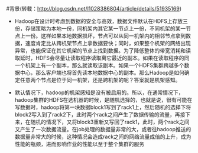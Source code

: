 #背景(转载：http://blog.csdn.net/l1028386804/article/details/51935169)
  - Hadoop在设计时考虑到数据的安全与高效，数据文件默认在HDFS上存放三份，存储策略为本地一份，同机架内其它某一节点上一份，不同机架的某一节点上一份。这样如果本地数据损坏，节点可以从同一机架内的相邻节点拿到数据，速度肯定比从跨机架节点上拿数据要快；同时，如果整个机架的网络出现异常，也能保证在其它机架的节点上找到数据。为了降低整体的带宽消耗和读取延时，HDFS会尽量让读取程序读取离它最近的副本。如果在读取程序的同一个机架上有一个副本，那么就读取该副本。如果一个HDFS集群跨越多个数据中心，那么客户端也将首先读本地数据中心的副本。那么Hadoop是如何确定任意两个节点是位于同一机架，还是跨机架的呢？答案就是机架感知。
  
  - 默认情况下，hadoop的机架感知是没有被启用的。所以，在通常情况下，hadoop集群的HDFS在选机器的时候，是随机选择的，也就是说，很有可能在写数据时，hadoop将第一块数据block1写到了rack1上，然后随机的选择下将block2写入到了rack2下，此时两个rack之间产生了数据传输的流量，再接下来，在随机的情况下，又将block3重新又写回了rack1，此时，两个rack之间又产生了一次数据流量。在job处理的数据量非常的大，或者往hadoop推送的数据量非常大的时候，这种情况会造成rack之间的网络流量成倍的上升，成为性能的瓶颈，进而影响作业的性能以至于整个集群的服务
